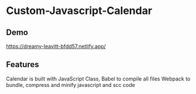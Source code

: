 # Custom-Javascript-Calendar

## Demo 
https://dreamy-leavitt-bfdd57.netlify.app/

## Features
Calendar is built with JavaScript Class, 
Babel to compile all files
Webpack to bundle, compress and minify javascript and scc code
